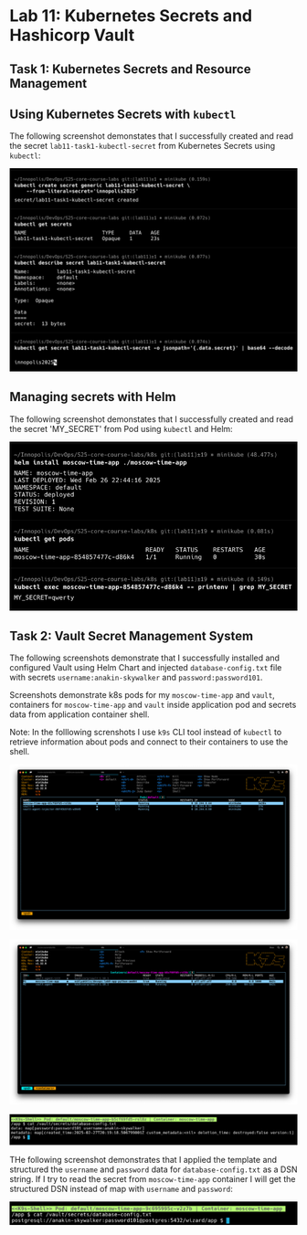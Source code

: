 # Lab 11: Kubernetes Secrets and Hashicorp Vault

## Task 1: Kubernetes Secrets and Resource Management

## Using Kubernetes Secrets with `kubectl`

The following screenshot demonstates that I successfully created and read the secret `lab11-task1-kubectl-secret` from
Kubernetes Secrets using `kubectl`:

![lab11_task1_kubectl_secret.png](screenshots/lab11_task1_kubectl_secret.png)

## Managing secrets with Helm

The following screenshot demonstates that I successfully created and read the secret 'MY_SECRET' from Pod
using `kubectl` and Helm:

![lab11_task2_helm_secret.png](screenshots/lab11_task2_helm_secret.png)

## Task 2: Vault Secret Management System

The following screenshots demonstrate that I successfully installed and configured Vault using Helm Chart and
injected `database-config.txt` file with secrets `username:anakin-skywalker` and `password:password101`.

Screenshots demonstrate k8s pods for my `moscow-time-app` and `vault`, containers for `moscow-time-app` and `vault`
inside application pod and secrets data from application container shell.

Note: In the folllowing screnshots I use `k9s` CLI tool instead of `kubectl` to retrieve information about pods and
connect to their containers to use the shell.

![lab11_vault_pods.png](screenshots/lab11_vault_pods.png)

![lab11_vault_containers.png](screenshots/lab11_vault_containers.png)

![lab11_vault_secret.png](screenshots/lab11_vault_secret.png)

THe following screenshot demonstrates that I applied the template and structured the `username` and `password`
data for `database-config.txt` as a DSN string. If I try to read the secret from `moscow-time-app` container
I will get the structured DSN instead of map with `username` and `password`:

![lab11_vault_secret_template.png](lab11_vault_secret_template.png)

